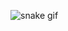 ![snake gif](https://github.com/RaduTM-spec/RaduTM-spec/blob/output/github-contribution-grid-snake.gif)
